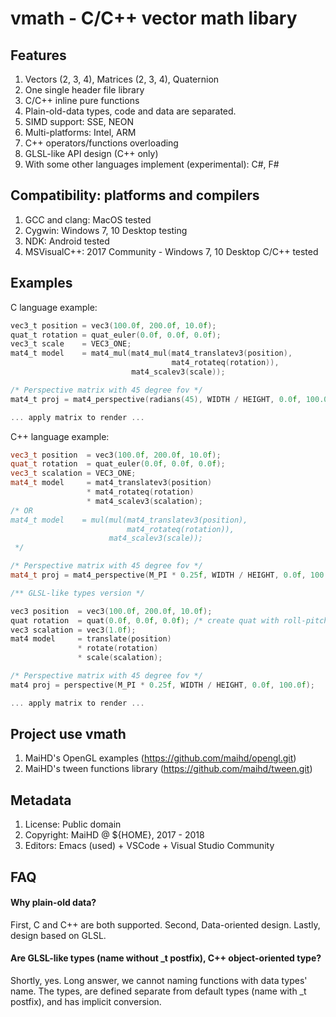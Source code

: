 # vmath - C/C++ vector math libary

## Features
1. Vectors (2, 3, 4), Matrices (2, 3, 4), Quaternion
2. One single header file library
3. C/C++ inline pure functions
4. Plain-old-data types, code and data are separated.
5. SIMD support: SSE, NEON
6. Multi-platforms: Intel, ARM
7. C++ operators/functions overloading
8. GLSL-like API design (C++ only)
9. With some other languages implement (experimental): C#, F#

## Compatibility: platforms and compilers
1. GCC and clang: MacOS tested
2. Cygwin: Windows 7, 10 Desktop testing
3. NDK: Android tested
4. MSVisualC++: 2017 Community - Windows 7, 10 Desktop C/C++ tested

## Examples
C language example:
```C
vec3_t position = vec3(100.0f, 200.0f, 10.0f);
quat_t rotation = quat_euler(0.0f, 0.0f, 0.0f);
vec3_t scale    = VEC3_ONE;
mat4_t model    = mat4_mul(mat4_mul(mat4_translatev3(position),
                                    mat4_rotateq(rotation)),
                           mat4_scalev3(scale));

/* Perspective matrix with 45 degree fov */
mat4_t proj = mat4_perspective(radians(45), WIDTH / HEIGHT, 0.0f, 100.0f);

... apply matrix to render ...
```

C++ language example:
```C++
vec3_t position  = vec3(100.0f, 200.0f, 10.0f);
quat_t rotation  = quat_euler(0.0f, 0.0f, 0.0f);
vec3_t scalation = VEC3_ONE;
mat4_t model     = mat4_translatev3(position)
                 * mat4_rotateq(rotation)
                 * mat4_scalev3(scalation);
/* OR
mat4_t model    = mul(mul(mat4_translatev3(position), 
                          mat4_rotateq(rotation)), 
                      mat4_scalev3(scale));
 */

/* Perspective matrix with 45 degree fov */
mat4_t proj = mat4_perspective(M_PI * 0.25f, WIDTH / HEIGHT, 0.0f, 100.0f);

/** GLSL-like types version */

vec3 position  = vec3(100.0f, 200.0f, 10.0f);
quat rotation  = quat(0.0f, 0.0f, 0.0f); /* create quat with roll-pitch-yaw */
vec3 scalation = vec3(1.0f);
mat4 model     = translate(position)
               * rotate(rotation)
               * scale(scalation);

/* Perspective matrix with 45 degree fov */
mat4 proj = perspective(M_PI * 0.25f, WIDTH / HEIGHT, 0.0f, 100.0f);

... apply matrix to render ...
```

## Project use vmath
1. MaiHD's OpenGL examples (https://github.com/maihd/opengl.git)
2. MaiHD's tween functions library (https://github.com/maihd/tween.git)

## Metadata
1. License: Public domain
2. Copyright: MaiHD @ ${HOME}, 2017 - 2018
3. Editors: Emacs (used) + VSCode + Visual Studio Community

## FAQ
#### Why plain-old data?
First, C and C++ are both supported. Second, Data-oriented design. Lastly, design based on GLSL.
  
#### Are GLSL-like types (name without _t postfix), C++ object-oriented type?
Shortly, yes. Long answer, we cannot naming functions with data types' name. The types, are defined separate from default types (name with _t postfix), and has implicit conversion.